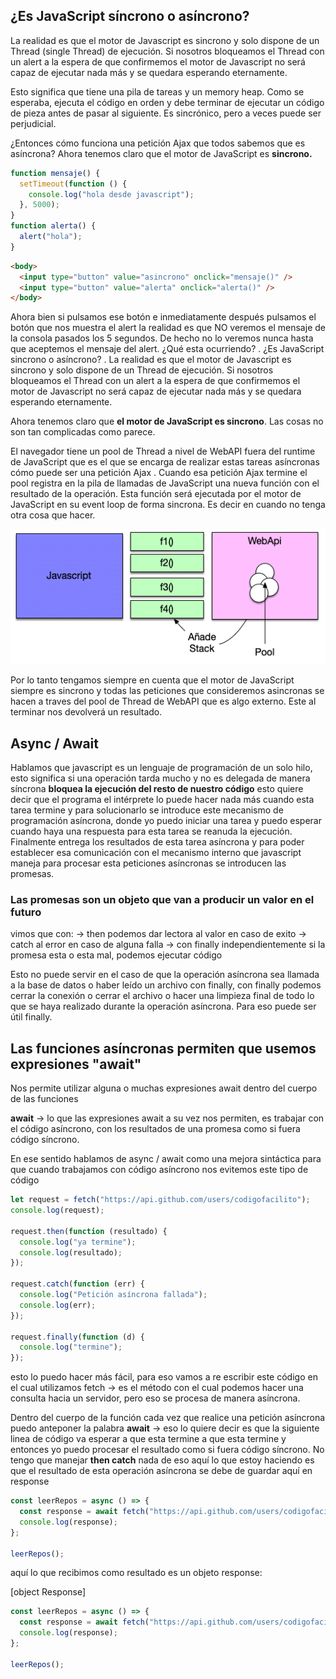 ## ¿Es JavaScript síncrono o asíncrono?

La realidad es que el motor de Javascript es sincrono y solo dispone de un Thread (single Thread) de ejecución.
Si nosotros bloqueamos el Thread con un alert a la espera de que confirmemos el motor de Javascript no será capaz de ejecutar nada más y se quedara esperando eternamente.

Esto significa que tiene una pila de tareas y un memory heap. Como se esperaba, ejecuta el código en orden y debe terminar de ejecutar un código de pieza antes de pasar al siguiente. Es sincrónico, pero a veces puede ser perjudicial.

¿Entonces cómo funciona una petición Ajax que todos sabemos que es asíncrona? Ahora tenemos claro que el motor de JavaScript es **sincrono.**

```js
function mensaje() {
  setTimeout(function () {
    console.log("hola desde javascript");
  }, 5000);
}
function alerta() {
  alert("hola");
}
```

```html
<body>
  <input type="button" value="asincrono" onclick="mensaje()" />
  <input type="button" value="alerta" onclick="alerta()" />
</body>
```

Ahora bien si pulsamos ese botón e inmediatamente después pulsamos el botón que nos muestra el alert la realidad es que NO veremos el mensaje de la consola pasados los 5 segundos. De hecho no lo veremos nunca hasta que aceptemos el mensaje del alert. ¿Qué esta ocurriendo? . ¿Es JavaScript sincrono o asíncrono? . La realidad es que el motor de Javascript es sincrono y solo dispone de un Thread de ejecución. Si nosotros bloqueamos el Thread con un alert a la espera de que confirmemos el motor de Javascript no será capaz de ejecutar nada más y se quedara esperando eternamente.

Ahora tenemos claro que **el motor de JavaScript es sincrono**. Las cosas no son tan complicadas como parece.

El navegador tiene un pool de Thread a nivel de WebAPI fuera del runtime de JavaScript que es el que se encarga de realizar estas tareas asíncronas cómo puede ser una petición Ajax . Cuando esa petición Ajax termine el pool registra en la pila de llamadas de JavaScript una nueva función con el resultado de la operación. Esta función será ejecutada por el motor de JavaScript en su event loop de forma sincrona. Es decir en cuando no tenga otra cosa que hacer.

![pool-de-thread](img/pool-thread.png)

Por lo tanto tengamos siempre en cuenta que el motor de JavaScript siempre es sincrono y todas las peticiones que consideremos asincronas se hacen a traves del pool de Thread de WebAPI que es algo externo. Este al terminar nos devolverá un resultado.

## Async / Await

Hablamos que javascript es un lenguaje de programación de un solo hilo, esto significa si una operación
tarda mucho y no es delegada de manera síncrona **bloquea la ejecución del resto de nuestro
código** esto quiere decir que el programa el intérprete lo puede hacer nada más cuando
esta tarea termine y para solucionarlo se introduce este mecanismo de programación asíncrona, donde yo puedo iniciar una
tarea y puedo esperar cuando haya una respuesta para esta tarea se reanuda la ejecución. Finalmente entrega los
resultados de esta tarea asíncrona y para poder establecer esa comunicación con el mecanismo
interno que javascript maneja para procesar esta peticiones asíncronas se introducen las promesas.

### Las promesas son un objeto que van a producir un valor en el futuro

vimos que con:
-> then podemos dar lectora al valor en caso de exito
-> catch al error en caso de alguna falla
-> con finally independientemente si la promesa esta o esta mal, podemos ejecutar
código

Esto no puede servir en el caso de que la operación asíncrona sea
llamada a la base de datos o haber leído un archivo con finally, con finally podemos
cerrar la conexión o cerrar el archivo o hacer una limpieza final de todo lo que
se haya realizado durante la operación asíncrona. Para eso puede ser útil
finally.

## Las funciones asíncronas permiten que usemos expresiones "await"

Nos permite utilizar alguna o muchas expresiones await dentro del cuerpo de las funciones

**await** -> lo que las expresiones await a su vez nos permiten, es trabajar
con el código asíncrono, con los resultados de una promesa como si fuera código
síncrono.

En ese sentido hablamos de async / await como una mejora sintáctica para que cuando trabajamos
con código asíncrono nos evitemos este tipo de código

```js
let request = fetch("https://api.github.com/users/codigofacilito");
console.log(request);

request.then(function (resultado) {
  console.log("ya termine");
  console.log(resultado);
});

request.catch(function (err) {
  console.log("Petición asíncrona fallada");
  console.log(err);
});

request.finally(function (d) {
  console.log("termine");
});
```

esto lo puedo hacer más fácil, para eso vamos a re escribir este código
en el cual utilizamos fetch -> es el método con el cual podemos hacer una
consulta hacia un servidor, pero eso se procesa de manera asíncrona.

Dentro del cuerpo de la función cada vez que realice una petición asíncrona
puedo anteponer la palabra **await** -> eso lo quiere decir es que la siguiente
linea de código va esperar a que esta termine a que esta termine y entonces
yo puedo procesar el resultado como si fuera código síncrono.
No tengo que manejar **then catch** nada de eso aquí lo que estoy haciendo es que el
resultado de esta operación asíncrona se debe de guardar aquí en response

```js
const leerRepos = async () => {
  const response = await fetch("https://api.github.com/users/codigofacilito");
  console.log(response);
};

leerRepos();
```

aquí lo que recibimos como resultado es un objeto response:

[object Response]

```js
const leerRepos = async () => {
  const response = await fetch("https://api.github.com/users/codigofacilito");
  console.log(response);
};

leerRepos();
```
